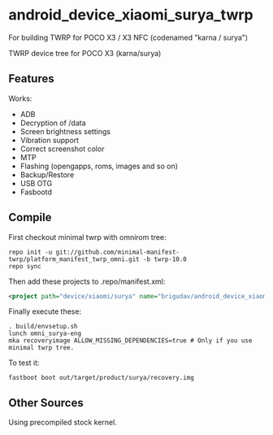 # android_device_xiaomi_surya_twrp
For building TWRP for POCO X3 / X3 NFC (codenamed "karna / surya")

TWRP device tree for POCO X3 (karna/surya)

## Features

Works:

- ADB
- Decryption of /data
- Screen brightness settings
- Vibration support
- Correct screenshot color
- MTP
- Flashing (opengapps, roms, images and so on)
- Backup/Restore
- USB OTG
- Fasbootd

## Compile

First checkout minimal twrp with omnirom tree:

```
repo init -u git://github.com/minimal-manifest-twrp/platform_manifest_twrp_omni.git -b twrp-10.0
repo sync
```

Then add these projects to .repo/manifest.xml:

```xml
<project path="device/xiaomi/surya" name="brigudav/android_device_xiaomi_surya_twrp" remote="github" revision="android-10" />
```

Finally execute these:

```
. build/envsetup.sh
lunch omni_surya-eng
mka recoveryimage ALLOW_MISSING_DEPENDENCIES=true # Only if you use minimal twrp tree.
```

To test it:

```
fastboot boot out/target/product/surya/recovery.img
```

## Other Sources

Using precompiled stock kernel.
